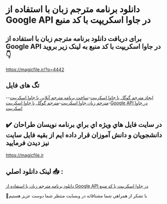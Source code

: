 # دانلود برنامه مترجم زبان با استفاده از Google API در جاوا اسکریپت با کد منبع

## برای دریافت دانلود برنامه مترجم زبان با استفاده از Google API در جاوا اسکریپت با کد منبع به لینک زیر بروید 👇

https://magicfile.ir/?p=4442

## تگ های فایل

-[ایجاد مترجم گوگل با جاوا اسکریپت](https://magicfile.ir/product/%d8%a8%d8%b1%d9%86%d8%a7%d9%85%d9%87-%d9%85%d8%aa%d8%b1%d8%ac%d9%85-%d8%b2%d8%a8%d8%a7%d9%86-%d8%a8%d8%a7-%d8%a7%d8%b3%d8%aa%d9%81%d8%a7%d8%af%d9%87-%d8%a7%d8%b2-google-api-%d8%af%d8%b1-%d8%ac%d8%a7%d9%88%d8%a7-%d8%a7%d8%b3%da%a9%d8%b1%db%8c%d9%be%d8%aa/)-[ساخت برنامه مترجم آنلاین با جاوا اسکریپت](https://magicfile.ir/product/%d8%a8%d8%b1%d9%86%d8%a7%d9%85%d9%87-%d9%85%d8%aa%d8%b1%d8%ac%d9%85-%d8%b2%d8%a8%d8%a7%d9%86-%d8%a8%d8%a7-%d8%a7%d8%b3%d8%aa%d9%81%d8%a7%d8%af%d9%87-%d8%a7%d8%b2-google-api-%d8%af%d8%b1-%d8%ac%d8%a7%d9%88%d8%a7-%d8%a7%d8%b3%da%a9%d8%b1%db%8c%d9%be%d8%aa/)-[مترجم زبان جاوا اسکریپت](https://magicfile.ir/product/%d8%a8%d8%b1%d9%86%d8%a7%d9%85%d9%87-%d9%85%d8%aa%d8%b1%d8%ac%d9%85-%d8%b2%d8%a8%d8%a7%d9%86-%d8%a8%d8%a7-%d8%a7%d8%b3%d8%aa%d9%81%d8%a7%d8%af%d9%87-%d8%a7%d8%b2-google-api-%d8%af%d8%b1-%d8%ac%d8%a7%d9%88%d8%a7-%d8%a7%d8%b3%da%a9%d8%b1%db%8c%d9%be%d8%aa/)-[مترجم گوگل با جاوا اسکریپت](https://magicfile.ir/product/%d8%a8%d8%b1%d9%86%d8%a7%d9%85%d9%87-%d9%85%d8%aa%d8%b1%d8%ac%d9%85-%d8%b2%d8%a8%d8%a7%d9%86-%d8%a8%d8%a7-%d8%a7%d8%b3%d8%aa%d9%81%d8%a7%d8%af%d9%87-%d8%a7%d8%b2-google-api-%d8%af%d8%b1-%d8%ac%d8%a7%d9%88%d8%a7-%d8%a7%d8%b3%da%a9%d8%b1%db%8c%d9%be%d8%aa/)-[Google API در جاوا اسکریپت](https://magicfile.ir/product/%d8%a8%d8%b1%d9%86%d8%a7%d9%85%d9%87-%d9%85%d8%aa%d8%b1%d8%ac%d9%85-%d8%b2%d8%a8%d8%a7%d9%86-%d8%a8%d8%a7-%d8%a7%d8%b3%d8%aa%d9%81%d8%a7%d8%af%d9%87-%d8%a7%d8%b2-google-api-%d8%af%d8%b1-%d8%ac%d8%a7%d9%88%d8%a7-%d8%a7%d8%b3%da%a9%d8%b1%db%8c%d9%be%d8%aa/)

## ✔️ در سايت فايل هاي ويژه اي براي برنامه نويسان طراحان دانشجويان و دانش آموزان قرار داده ايم از بقيه فايل سايت نيز ديدن فرماييد

https://magicfile.ir


## لينک دانلود اصلي 📥 :

[دانلود برنامه مترجم زبان با استفاده از Google API در جاوا اسکریپت با کد منبع](https://magicfile.ir/product/%d8%a8%d8%b1%d9%86%d8%a7%d9%85%d9%87-%d9%85%d8%aa%d8%b1%d8%ac%d9%85-%d8%b2%d8%a8%d8%a7%d9%86-%d8%a8%d8%a7-%d8%a7%d8%b3%d8%aa%d9%81%d8%a7%d8%af%d9%87-%d8%a7%d8%b2-google-api-%d8%af%d8%b1-%d8%ac%d8%a7%d9%88%d8%a7-%d8%a7%d8%b3%da%a9%d8%b1%db%8c%d9%be%d8%aa/) 


🙏با تشکر از همراهي شما مشتاقانه در وبسایت منتظر شما دوست عزیز هستیم


